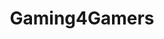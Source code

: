 ---
title: Gaming4Gamers
crosslinks:
- Games
- gaming
- patientgamers
- autotldr
- pcmasterrace
- EmulationOnAndroid
- gamemaker
- truegaming
- IAmA
- pcgaming
- ZadocPaet
- emulation
- Steam
- livven
- metroidvania
- JRPG
- pics
- podcasts
- NintendoSwitch
- gameswap
---